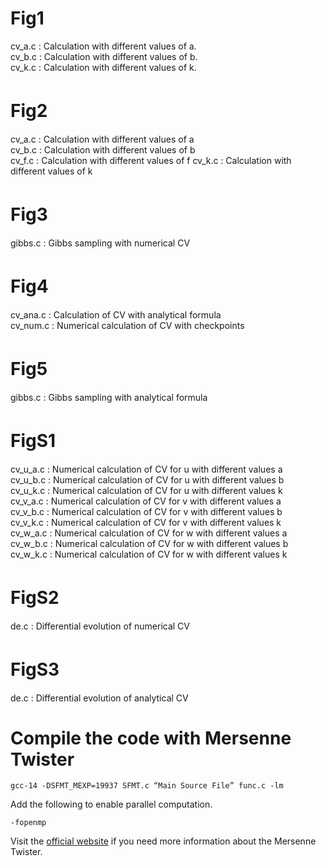# Fig1  
cv\_a.c : Calculation with different values of a.  
cv\_b.c : Calculation with different values of b.  
cv\_k.c : Calculation with different values of k. 

# Fig2　  
cv\_a.c : Calculation with different values of a  
cv\_b.c : Calculation with different values of b  
cv\_f.c : Calculation with different values of f
cv\_k.c : Calculation with different values of k

# Fig3　  
gibbs.c : Gibbs sampling with numerical CV  

# Fig4　  
cv\_ana.c : Calculation of CV with analytical formula  
cv\_num.c : Numerical calculation of CV with checkpoints

# Fig5　 
gibbs.c : Gibbs sampling with analytical formula  

# FigS1　 
cv\_u\_a.c : Numerical calculation of CV for u with different values a   
cv\_u\_b.c : Numerical calculation of CV for u with different values b   
cv\_u\_k.c : Numerical calculation of CV for u with different values k   
cv\_v\_a.c : Numerical calculation of CV for v with different values a   
cv\_v\_b.c : Numerical calculation of CV for v with different values b   
cv\_v\_k.c : Numerical calculation of CV for v with different values k   
cv\_w\_a.c : Numerical calculation of CV for w with different values a   
cv\_w\_b.c : Numerical calculation of CV for w with different values b   
cv\_w\_k.c : Numerical calculation of CV for w with different values k  

# FigS2　 
de.c : Differential evolution of numerical CV  

# FigS3　  
de.c : Differential evolution of analytical CV  

# Compile the code with Mersenne Twister
```
gcc-14 -DSFMT_MEXP=19937 SFMT.c “Main Source File” func.c -lm
```

Add the following to enable parallel computation.
```
-fopenmp
```

Visit the [official website](http://www.math.sci.hiroshima-u.ac.jp/m-mat/MT/SFMT/index.html) if you need more information about the Mersenne Twister.
